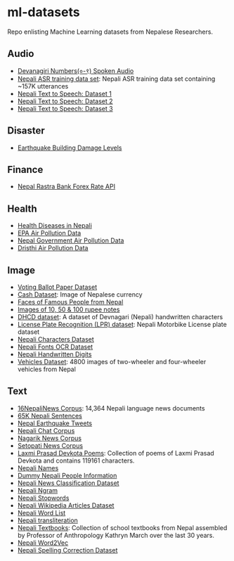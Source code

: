 # ml-datasets
Repo enlisting Machine Learning datasets from Nepalese Researchers.

## Audio
- [Devanagiri Numbers(०-९) Spoken Audio](https://drive.google.com/drive/folders/15g57Qa1TQa4Ix6-MiC6v1wieouqp0XAl)
- [Nepali ASR training data set](http://www.openslr.org/54): Nepali ASR training data set containing ~157K utterances
- [Nepali Text to Speech: Dataset 1](https://github.com/meamit/nepali-text-to-speech/tree/master/speechdb)
- [Nepali Text to Speech: Dataset 2](https://github.com/anuragregmi/speak_nepali/tree/master/sounds)
- [Nepali Text to Speech: Dataset 3](https://github.com/hcoebct069/nepali-asr/tree/master/recordings)

## Disaster
- [Earthquake Building Damage Levels](https://www.drivendata.org/competitions/57/nepal-earthquake/page/136/)

## Finance
- [Nepal Rastra Bank Forex Rate API](https://www.nrb.org.np/exportForexJSON.php?YY=2019&MM=08&DD=01&YY1=2019&MM1=08&DD1=02)

## Health
- [Health Diseases in Nepali](https://github.com/sanjaalcorps/NepaliDataClassifiers/blob/master/HealthClassifiers.txt)
- [EPA Air Pollution Data](https://github.com/hbvj99/EPAAirPollution)
- [Nepal Government Air Pollution Data](https://github.com/hbvj99/NPGovAirPollution)
- [Dristhi Air Pollution Data](https://github.com/hbvj99/DristhiAirPollution)

## Image
- [Voting Ballot Paper Dataset](https://github.com/rajshreeee/image_classification_for_voting_system_using_cnn)
- [Cash Dataset](https://drive.google.com/drive/folders/1GxITXrk13ehKMEMEbpi8mRsFSr4LUR55): Image of Nepalese currency
- [Faces of Famous People from Nepal](https://www.thefamouspeople.com/nepal.php)
- [Images of 10, 50 & 100 rupee notes](https://github.com/mmanishh/nrscurrencyrecognizer/tree/master/data/train)
- [DHCD dataset](https://github.com/Prasanna1991/DHCD_Dataset): A dataset of Devnagari (Nepali) handwritten characters
- [License Plate Recognition (LPR) dataset](https://github.com/Prasanna1991/LPR): Nepali Motorbike License plate dataset
- [Nepali Characters Dataset](https://github.com/InspiringLab/NCD)
- [Nepali Fonts OCR Dataset](https://github.com/BasantaChaulagain/Nepscan/tree/master/resources)
- [Nepali Handwritten Digits](https://github.com/kcnishan/Nepali_handwritten_digits_recognition/tree/master/dataset)
- [Vehicles Dataset](https://github.com/sdevkota007/vehicles-nepal-dataset): 4800 images of two-wheeler and four-wheeler vehicles from Nepal

## Text
- [16NepaliNews Corpus](https://github.com/sndsabin/Nepali-News-Classifier): 14,364 Nepali language news documents
- [65K Nepali Sentences](https://github.com/sanjaalcorps/NepaliDataSets/blob/master/raw_sentences_np_65k.csv)
- [Nepal Earthquake Tweets](https://crisisnlp.qcri.org/lrec2016/content/2015_nepal_eq.html)
- [Nepali Chat Corpus](https://github.com/itsmeashutosh43/create-a-Open-Source-Nepali-Chat-corpus-)
- [Nagarik News Corpus](https://github.com/ashmitbhattarai/Nepali-Language-Modeling-Using-LSTM/tree/master/Nepali_Corpus/Nagarik)
- [Setopati News Corpus](https://github.com/ashmitbhattarai/Nepali-Language-Modeling-Using-LSTM/tree/master/Nepali_Corpus/SetoPati)
- [Laxmi Prasad Devkota Poems](https://github.com/devkotasawal1/Poem-Generator/blob/master/lspd.txt): Collection of poems of Laxmi Prasad Devkota and contains 119161 characters.
- [Nepali Names](https://github.com/datafiction/oya-nepali-nlp/blob/master/data/names/Nepali.txt)
- [Dummy Nepali People Information](https://github.com/bibhuticoder/dummydata/blob/master/data.csv)
- [Nepali News Classification Dataset](https://drive.google.com/drive/folders/1Vm0UJ3FfWP-3guSan3FZsOV4q7rYuJIG)
- [Nepali Ngram](https://github.com/virtualanup/nepalingram)
- [Nepali Stopwords](https://github.com/sanjaalcorps/NepaliStopWords/blob/master/NepaliStopWords.txt)
- [Nepali Wikipedia Articles Dataset](https://drive.google.com/open?id=1Yh8BlJ5bydbvZaOQEmRPlTEDZjIIoAYN)
- [Nepali Word List](https://github.com/tesseract-ocr/langdata/blob/master/nep/nep.wordlist)
- [Nepali transliteration](https://github.com/AchillesKarki/NepaliLipi)
- [Nepali Textbooks](https://ecommons.cornell.edu/handle/1813/24179): Collection of school textbooks from Nepal assembled by Professor of Anthropology Kathryn March over the last 30 years.
- [Nepali Word2Vec](https://github.com/rabindralamsal/Word2Vec-Embeddings-for-Nepali-Language)
- [Nepali Spelling Correction Dataset](https://github.com/tnagorra/nspell/tree/master/data)
